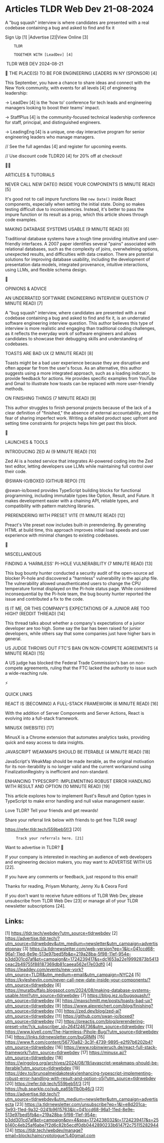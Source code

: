 # Articles TLDR Web Dev 21-08-2024

A "bug squash" interview is where candidates are presented with a real
codebase containing a bug and asked to find and fix it  

 Sign Up [1] |Advertise [2]|View Online [3] 

		TLDR 

		TOGETHER WITH [LeadDev] [4]

 TLDR WEB DEV 2024-08-21

 🗽 THE PLACE(S) TO BE FOR ENGINEERING LEADERS IN NY (SPONSOR) [4] 

 This September, you have a chance to share ideas and connect with the
New York community, with events for all levels [4] of engineering
leadership:

→ LeadDev [4] is the ‘how to' conference for tech leads and
engineering managers looking to boost their teams' impact.

→ StaffPlus [4] is the community-focused technical leadership
conference for staff, principal, and distinguished engineers.

→ LeadingEng [4] is a unique, one-day interactive program for senior
engineering leaders who manage managers.

// See the full agendas [4] and register for upcoming events.

// Use discount code TLDR20 [4] for 20% off at checkout!

🧑‍💻 

ARTICLES & TUTORIALS

 NEVER CALL NEW DATE() INSIDE YOUR COMPONENTS (5 MINUTE READ) [5] 

 It's good not to call impure functions like `new Date()` inside React
components, especially when setting the initial state. Doing so makes
testing difficult due to inconsistencies. Instead, it's better to pass
the impure function or its result as a prop, which this article shows
through code examples. 

 MAKING DATABASE SYSTEMS USABLE (9 MINUTE READ) [6] 

 Traditional database systems have a tough time providing intuitive
and user-friendly interfaces. A 2007 paper identifies several "pains"
associated with relational databases, such as the complexity of joins,
overwhelming options, unexpected results, and difficulties with data
creation. There are potential solutions for improving database
usability, including the development of presentation data models,
integrated provenance, intuitive interactions, using LLMs, and
flexible schema design. 

🧠 

OPINIONS & ADVICE

 AN UNDERRATED SOFTWARE ENGINEERING INTERVIEW QUESTION (7 MINUTE READ)
[7] 

 A "bug squash" interview, where candidates are presented with a real
codebase containing a bug and asked to find and fix it, is an
underrated software engineering interview question. This author
believes this type of interview is more realistic and engaging than
traditional coding challenges, as it reflects the everyday work of
software engineers and allows candidates to showcase their debugging
skills and understanding of codebases. 

 TOASTS ARE BAD UX (2 MINUTE READ) [8] 

 Toasts might be a bad user experience because they are disruptive and
often appear far from the user's focus. As an alternative, this author
suggests using a more integrated approach, such as a loading
indicator, to provide feedback for actions. He provides specific
examples from YouTube and Gmail to illustrate how toasts can be
replaced with more user-friendly methods. 

 ON FINISHING THINGS (7 MINUTE READ) [9] 

 This author struggles to finish personal projects because of the lack
of a clear definition of "finished," the absence of external
accountability, and the fear of sharing imperfect work. Writing a
detailed product spec upfront and setting time constraints for
projects helps him get past this block. 

🚀 

LAUNCHES & TOOLS

 INTRODUCING ZED AI (9 MINUTE READ) [10] 

 Zed AI is a hosted service that integrates AI-powered coding into the
Zed text editor, letting developers use LLMs while maintaining full
control over their code. 

 @SWAN-IO/BOXED (GITHUB REPO) [11] 

 @swan-io/boxed provides TypeScript building blocks for functional
programming, including immutable types like Option, Result, and
Future. It makes development easier with a chaining API, reliable
types, and compatibility with pattern matching libraries. 

 PRERENDERING WITH PRESET VITE (11 MINUTE READ) [12] 

 Preact's Vite preset now includes built-in prerendering. By
generating HTML at build time, this approach improves initial load
speeds and user experience with minimal changes to existing codebases.


🎁 

MISCELLANEOUS

 FINDING A ‘HARMLESS' PI-HOLE VULNERABILITY (7 MINUTE READ) [13] 

 This bug bounty hunter conducted a security audit of the open-source
ad blocker Pi-hole and discovered a "harmless" vulnerability in the
api.php file. The vulnerability allowed unauthenticated users to
change the CPU temperature format displayed on the Pi-hole status
page. While considered inconsequential by the Pi-hole team, the bug
bounty hunter reported the issue and contributed a fix to the code. 

 IS IT ME, OR THIS COMPANY'S EXPECTATIONS OF A JUNIOR ARE TOO HIGH?
(REDDIT THREAD) [14] 

 This thread talks about whether a company's expectations of a junior
developer are too high. Some say the bar has been raised for junior
developers, while others say that some companies just have higher bars
in general. 

 US JUDGE THROWS OUT FTC'S BAN ON NON-COMPETE AGREEMENTS (4 MINUTE
READ) [15] 

 A US judge has blocked the Federal Trade Commission's ban on
non-compete agreements, ruling that the FTC lacked the authority to
issue such a wide-reaching rule. 

⚡ 

QUICK LINKS

 REACT IS (BECOMING) A FULL-STACK FRAMEWORK (6 MINUTE READ) [16] 

 With the addition of Server Components and Server Actions, React is
evolving into a full-stack framework. 

 MINUSX (WEBSITE) [17] 

 MinusX is a Chrome extension that automates analytics tasks,
providing quick and easy access to data insights. 

 JAVASCRIPT WEAKMAPS SHOULD BE ITERABLE (4 MINUTE READ) [18] 

 JavaScript's WeakMap should be made iterable, as the original
motivation for its non-iterability is no longer valid and the current
workaround using FinalizationRegistry is inefficient and non-standard.


 ENHANCING TYPESCRIPT: IMPLEMENTING ROBUST ERROR HANDLING WITH RESULT
AND OPTION (10 MINUTE READ) [19] 

 This article explores how to implement Rust's Result and Option types
in TypeScript to make error handling and null value management easier.


Love TLDR? Tell your friends and get rewards!

 Share your referral link below with friends to get free TLDR swag! 

 https://refer.tldr.tech/559beb5f/3 [20] 

		 Track your referrals here. [21] 

Want to advertise in TLDR? 📰

 If your company is interested in reaching an audience of web
developers and engineering decision makers, you may want to ADVERTISE
WITH US [22]. 

 If you have any comments or feedback, just respond to this email! 

Thanks for reading, 
Priyam Mohanty, Jenny Xu & Ceora Ford 

If you don't want to receive future editions of TLDR Web Dev, please
unsubscribe from TLDR Web Dev [23] or manage all of your TLDR
newsletter subscriptions [24]. 

 

Links:
------
[1] https://tldr.tech/webdev?utm_source=tldrwebdev
[2] https://advertise.tldr.tech/?utm_source=tldrwebdev&utm_medium=newsletter&utm_campaign=advertisetopnav
[3] https://a.tldrnewsletter.com/web-version?ep=1&lc=041ccd68-96a1-11ed-8e9e-513e97bed5fb&p=219a28ba-5f98-11ef-954e-b3dd301cd7af&pt=campaign&t=1724239417&s=dc1653a22e19992873b5413ceac2b49755f88187369db81caeea562e17e03df0
[4] https://leaddev.com/events/new-york?utm_source=TLDR&utm_medium=email&utm_campaign=NYC24
[5] https://kyleshevlin.com/never-call-new-date-inside-your-components/?utm_source=tldrwebdev
[6] https://muratbuffalo.blogspot.com/2024/08/making-database-systems-usable.html?utm_source=tldrwebdev
[7] https://blog.jez.io/bugsquash/?utm_source=tldrwebdev
[8] https://maxschmitt.me/posts/toasts-bad-ux?utm_source=tldrwebdev
[9] https://www.alexreichert.com/blog/finishing?utm_source=tldrwebdev
[10] https://zed.dev/blog/zed-ai?utm_source=tldrwebdev
[11] https://github.com/swan-io/boxed?utm_source=tldrwebdev
[12] https://preactjs.com/blog/prerendering-preset-vite/?ck_subscriber_id=2641246736&utm_source=tldrwebdev
[13] https://www.kiyell.com/The-Harmless-Pihole-Bug/?utm_source=tldrwebdev
[14] https://links.tldrnewsletter.com/buGRMN
[15] https://www.ft.com/content/56770a82-3c3f-4739-9895-e2f97b6202b4?utm_source=tldrwebdev
[16] https://www.robinwieruch.de/react-full-stack-framework/?utm_source=tldrwebdev
[17] https://minusx.ai/?utm_source=tldrwebdev
[18] https://wingolog.org/archives/2024/08/19/javascript-weakmaps-should-be-iterable?utm_source=tldrwebdev
[19] https://dev.to/brunoalmeidakotesky/enhancing-typescript-implementing-robust-error-handling-with-result-and-option-o5j?utm_source=tldrwebdev
[20] https://refer.tldr.tech/559beb5f/3
[21] https://hub.sparklp.co/sub_ea65b11b0b46/3
[22] https://advertise.tldr.tech/?utm_source=tldrwebdev&utm_medium=newsletter&utm_campaign=advertisecta
[23] https://a.tldrnewsletter.com/unsubscribe?ep=1&l=e8d201ca-3e93-11ed-9a32-0241b9615763&lc=041ccd68-96a1-11ed-8e9e-513e97bed5fb&p=219a28ba-5f98-11ef-954e-b3dd301cd7af&pt=campaign&pv=4&spa=1724238032&t=1724239417&s=25b140c4eb25af6abe7f2d6c82b5ecdf0db0442890233b6147f2c75115282944
[24] https://tldr.tech/webdev/manage?email=blockchaincryptologue%40gmail.com